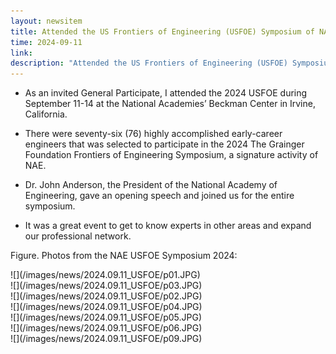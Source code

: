 ```yaml
---
layout: newsitem
title: Attended the US Frontiers of Engineering (USFOE) Symposium of NAE
time: 2024-09-11
link: 
description: "Attended the US Frontiers of Engineering (USFOE) Symposium of NAE (by invite only)."
---
```


* As an invited General Participate, I attended the 2024 USFOE during September 11-14 at the National Academies’ Beckman Center in Irvine, California. 

* There were seventy-six (76) highly accomplished early-career engineers that was selected to participate in the 2024 The Grainger Foundation Frontiers of Engineering Symposium, a signature activity of NAE. 

* Dr. John Anderson, the President of the National Academy of Engineering, gave an opening speech and joined us for the entire symposium.

* It was a great event to get to know experts in other areas and expand our professional network.


<div class="spacer"></div>
<div class="spacer"></div>

Figure. Photos from the NAE USFOE Symposium 2024:
<div class="smallspacer"></div>
![](/images/news/2024.09.11_USFOE/p01.JPG)
<div class="smallspacer"></div>
![](/images/news/2024.09.11_USFOE/p03.JPG)
<div class="smallspacer"></div>
![](/images/news/2024.09.11_USFOE/p02.JPG)
<div class="smallspacer"></div>
![](/images/news/2024.09.11_USFOE/p04.JPG)
<div class="smallspacer"></div>
![](/images/news/2024.09.11_USFOE/p05.JPG)
<div class="smallspacer"></div>
![](/images/news/2024.09.11_USFOE/p06.JPG)
<div class="smallspacer"></div>
![](/images/news/2024.09.11_USFOE/p09.JPG)
<div class="spacer"></div>

